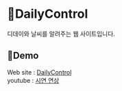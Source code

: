 # 🎀DailyControl

디데이와 날씨를 알려주는 웹 사이트입니다.

## 🫧Demo 

Web site : [DailyControl](http://dailycontrol.s3-website.ap-northeast-2.amazonaws.com)\
youtube : [시연 연상](https://youtu.be/uA1PP_TlbDM?si=9vO2Dv0xaBgqSTh1)
